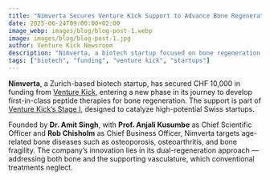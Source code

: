 ```yaml
---
title: "Nimverta Secures Venture Kick Support to Advance Bone Regeneration Therapy"
date: 2025-06-24T09:00:00+02:00
image_webp: images/blog/blog-post-1.webp
image: images/blog/blog-post-1.jpg
author: Venture Kick Newsroom
description: "Nimverta, a biotech startup focused on bone regeneration, joins four other groundbreaking ventures to receive CHF 10,000 in initial funding from Venture Kick."
tags: ["biotech", "funding", "venture kick", "startups"]
---
```


**Nimverta**, a Zurich-based biotech startup, has secured CHF 10,000 in funding from [Venture Kick](https://www.venturekick.ch), entering a new phase in its journey to develop first-in-class peptide therapies for bone regeneration. The support is part of [Venture Kick’s Stage I](https://www.venturekick.ch/CHF-10000-for-firstinclass-peptide-therapeutics-E-coli-vaccine-cold-chain-logistics-a-software-for-diplomats-and-therapies-for-bone-disease), designed to catalyze high-potential Swiss startups.

Founded by **Dr. Amit Singh**, with **Prof. Anjali Kusumbe** as Chief Scientific Officer and **Rob Chisholm** as Chief Business Officer, Nimverta targets age-related bone diseases such as osteoporosis, osteoarthritis, and bone fragility. The company’s innovation lies in its dual-regeneration approach — addressing both bone and the supporting vasculature, which conventional treatments neglect.

